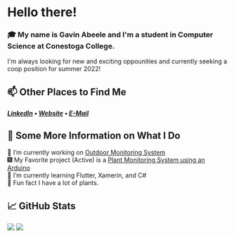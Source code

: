 <h1>Hello there! </h1>

### 🎓 My name is Gavin Abeele and I'm a student in Computer Science at Conestoga College.

I'm always looking for new and exciting oppounities and currently seeking a coop position for summer 2022!

## 📫 Other Places to Find Me
<h5> <a href="https://www.linkedin.com/in/gavinabeele/">LinkedIn</a> • <a href="https://gavinabeele.com">Website</a> • <a href="mailto:gabeele2160@conestogac.on.ca">E-Mail</a> </h5>

## 🎏 Some More Information on What I Do

🍂 I’m currently working on <a href="https://github.com/bbowler1740/CSCN72030-Anemoi">Outdoor Monitoring System</a>  
🎆 My Favorite project (Active) is a <a href="https://github.com/Gabeele/Plant-Monitor-System">Plant Monitoring System using an Arduino </a>  
🌌 I’m currently learning Flutter, Xamerin, and C#  
🌼 Fun fact I have a lot of plants.  


## 📈 GitHub Stats
<div>
  <img align="center" src="https://github-readme-stats.vercel.app/api/top-langs/?username=gabeele&theme=light&langs_count=3" />
  <img align="center" src="https://github-readme-stats.vercel.app/api?username=gabeele&theme=light"/>
</div>

